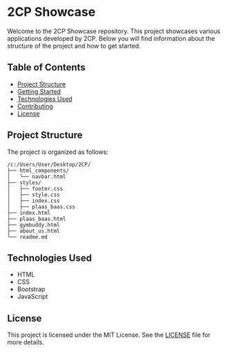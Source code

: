 # 2CP Showcase

Welcome to the 2CP Showcase repository. This project showcases various applications developed by 2CP. Below you will find information about the structure of the project and how to get started.

## Table of Contents

- [Project Structure](#project-structure)
- [Getting Started](#getting-started)
- [Technologies Used](#technologies-used)
- [Contributing](#contributing)
- [License](#license)

## Project Structure

The project is organized as follows:

```
/c:/Users/User/Desktop/2CP/
├── html_components/
│   └── navbar.html
├── styles/
│   ├── footer.css
│   ├── style.css
│   ├── index.css
│   ├── plaas_baas.css
├── index.html
├── plaas_baas.html
├── gymbuddy.html
├── about_us.html
└── readme.md
```


## Technologies Used

- HTML
- CSS
- Bootstrap
- JavaScript


## License

This project is licensed under the MIT License. See the [LICENSE](LICENSE) file for more details.
